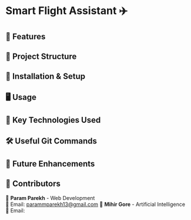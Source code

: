 
# **Smart Flight Assistant ✈️** 

## **📌 Features**  

## **📂 Project Structure** 

## **🚀 Installation & Setup**

## **🖥️ Usage**

## **📌 Key Technologies Used**

## **🛠️ Useful Git Commands**

## **🚀 Future Enhancements**  

## **📌 Contributors** 
👤 **Param Parekh** - Web Development  
📧 Email: parammparekh13@gmail.com
👤 **Mihir Gore** - Artificial Intelligence  
📧 Email: 



